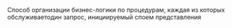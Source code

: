 Способ организации бизнес-логики по процедурам, каждая из которых
обслуживаетодин запрос, инициируемый споем представления